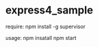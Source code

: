 express4_sample
===============

require:
npm install -g supervisor

usage: 
npm insatall
npm start
